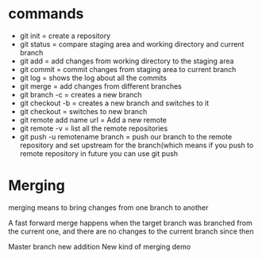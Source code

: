 # commands
- git init = create a repository
- git status = compare staging area and working directory and current branch
- git add = add changes from working directory to the staging area
- git commit = commit changes from staging area to current branch
- git log = shows the log about all the commits
- git merge = add changes from different branches
- git branch -c = creates a new branch
- git checkout -b = creates a new branch and switches to it
- git checkout = switches to new branch
- git remote add name url = Add a new remote
- git remote -v = list all the remote repositories
- git push -u remotename branch = push our branch to the remote repository and set upstream for the branch(which means if you push to remote repository in future you can use git push

# Merging
merging means to bring changes from one branch to another

A fast forward merge happens when the target branch was branched from the current
one, and there are no changes to the current branch since then


Master branch new addition
New kind of merging demo
